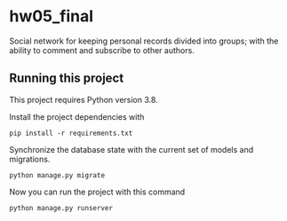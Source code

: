 # hw05_final

Social network for keeping personal records divided into groups; with the ability to comment and subscribe to other authors.  

## Running this project
This project requires Python version 3.8.

Install the project dependencies with
```
pip install -r requirements.txt
```

Synchronize the database state with the current set of models and migrations. 
```
python manage.py migrate
```

Now you can run the project with this command
```
python manage.py runserver
```
